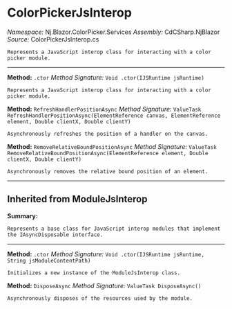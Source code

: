 # ColorPickerJsInterop

*Namespace:* Nj.Blazor.ColorPicker.Services
*Assembly:* CdCSharp.NjBlazor
*Source:* ColorPickerJsInterop.cs



    Represents a JavaScript interop class for interacting with a color picker module.
    
---

**Method:** `.ctor`
*Method Signature:* `Void .ctor(IJSRuntime jsRuntime)`


    Represents a JavaScript interop class for interacting with a color picker module.
    



**Method:** `RefreshHandlerPositionAsync`
*Method Signature:* `ValueTask RefreshHandlerPositionAsync(ElementReference canvas, ElementReference element, Double clientX, Double clientY)`


    Asynchronously refreshes the position of a handler on the canvas.
    



**Method:** `RemoveRelativeBoundPositionAsync`
*Method Signature:* `ValueTask RemoveRelativeBoundPositionAsync(ElementReference element, Double clientX, Double clientY)`


    Asynchronously removes the relative bound position of an element.
    


---
## Inherited from ModuleJsInterop

**Summary:**

    Represents a base class for JavaScript interop modules that implement the IAsyncDisposable interface.
    
---

**Method:** `.ctor`
*Method Signature:* `Void .ctor(IJSRuntime jsRuntime, String jsModuleContentPath)`


    Initializes a new instance of the ModuleJsInterop class.
    



**Method:** `DisposeAsync`
*Method Signature:* `ValueTask DisposeAsync()`


    Asynchronously disposes of the resources used by the module.
    


